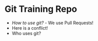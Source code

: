 # Git Training Repo
* *How to use git?* - We use Pull Requests!
* Here is a conflict!
* Who uses git?
